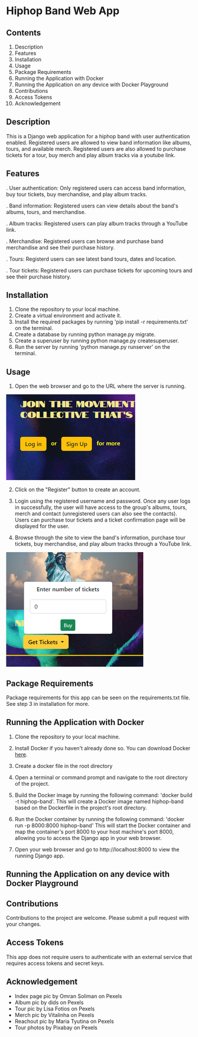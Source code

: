 # Hiphop Band Web App

## Contents
1. Description
2. Features
3. Installation
4. Usage
5. Package Requirements
6. Running the Application with Docker
7. Running the Application on any device with Docker Playground
8. Contributions
9. Access Tokens
10. Acknowledgement

## Description
This is a Django web application for a hiphop band with user authentication enabled. Registered users are allowed to view band information like albums, tours, and available merch. Registered users are also allowed to purchase tickets for a tour, buy merch and play album tracks via a youtube link.

## Features
. User authentication: Only registered users can access band information, buy tour tickets, buy merchandise, and play album tracks.

. Band information: Registered users can view details about the band's albums, tours, and merchandise.

. Album tracks: Registered users can play album tracks through a YouTube link.

. Merchandise: Registered users can browse and purchase band merchandise and see their purchase history.

. Tours: Registerd users can see latest band tours, dates and location.

. Tour tickets: Registered users can purchase tickets for upcoming tours and see their purchase history.

## Installation
1. Clone the repository to your local machine.
2. Create a virtual environment and activate it.
3. Install the required packages by running 'pip install -r requirements.txt' on the terminal.
4. Create a database by running python manage.py migrate.
5. Create a superuser by running python manage.py createsuperuser.
6. Run the server by running 'python manage.py runserver' on the terminal.

## Usage
1. Open the web browser and go to the URL where the server is running.

![user auth](login.PNG)

2. Click on the "Register" button to create an account.

3. Login using the registered username and password. Once any user logs in successfully, the user will have access to the group's albums, tours, merch and contact (unregistered users can also see the contacts). Users can purchase tour tickets and a ticket confirmation page will be displayed for the user.

4. Browse through the site to view the band's information, purchase tour tickets, buy merchandise, and play album tracks through a YouTube link.

![ticket purchase](ticket.PNG)

## Package Requirements
Package requirements for this app can be seen on the requirements.txt file. See step 3 in installation for more.

## Running the Application with Docker
1. Clone the repository to your local machine.

2. Install Docker if you haven't already done so. You can download Docker [here](https://www.docker.com/get-started).

3. Create a docker file in the root directory

4. Open a terminal or command prompt and navigate to the root directory of the project.

5. Build the Docker image by running the following command: 'docker build -t hiphop-band'.
This will create a Docker image named hiphop-band based on the Dockerfile in the project's root directory.

6. Run the Docker container by running the following command: 'docker run -p 8000:8000 hiphop-band'
This will start the Docker container and map the container's port 8000 to your host machine's port 8000, allowing you to access the Django app in your web browser.

7. Open your web browser and go to http://localhost:8000 to view the running Django app.

## Running the Application on any device with Docker Playground

## Contributions
Contributions to the project are welcome. Please submit a pull request with your changes.

## Access Tokens
This app does not require users to authenticate with an external service that requires access tokens and secret keys.

## Acknowledgement
- Index page pic by Omran Soliman on Pexels
- Album pic by dids on Pexels
- Tour pic by Lisa Fotios on Pexels
- Merch pic by Vitalinha on Pexels
- Reachout pic by Maria Tyutina on Pexels
- Tour photos by Pixabay on Pexels